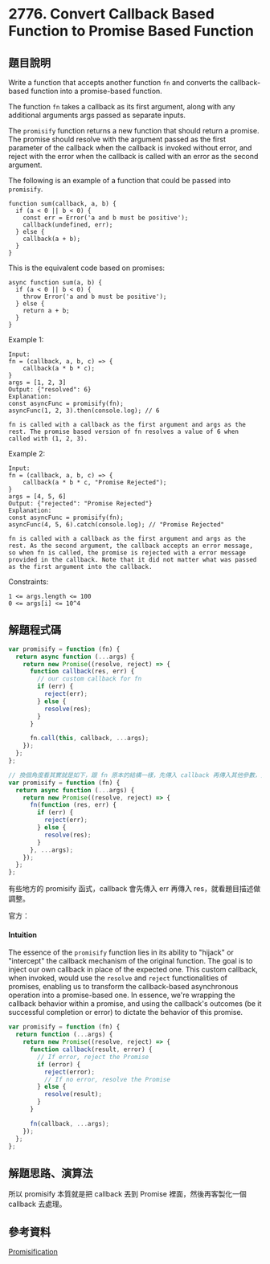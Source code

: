# 2776. Convert Callback Based Function to Promise Based Function

## 題目說明

Write a function that accepts another function `fn` and converts the callback-based function into a promise-based function.

The function `fn` takes a callback as its first argument, along with any additional arguments args passed as separate inputs.

The `promisify` function returns a new function that should return a promise. The promise should resolve with the argument passed as the first parameter of the callback when the callback is invoked without error, and reject with the error when the callback is called with an error as the second argument.

The following is an example of a function that could be passed into `promisify`.

```
function sum(callback, a, b) {
  if (a < 0 || b < 0) {
    const err = Error('a and b must be positive');
    callback(undefined, err);
  } else {
    callback(a + b);
  }
}
```

This is the equivalent code based on promises:

```
async function sum(a, b) {
  if (a < 0 || b < 0) {
    throw Error('a and b must be positive');
  } else {
    return a + b;
  }
}
```

Example 1:

```
Input:
fn = (callback, a, b, c) => {
    callback(a * b * c);
}
args = [1, 2, 3]
Output: {"resolved": 6}
Explanation:
const asyncFunc = promisify(fn);
asyncFunc(1, 2, 3).then(console.log); // 6

fn is called with a callback as the first argument and args as the rest. The promise based version of fn resolves a value of 6 when called with (1, 2, 3).
```

Example 2:

```
Input:
fn = (callback, a, b, c) => {
    callback(a * b * c, "Promise Rejected");
}
args = [4, 5, 6]
Output: {"rejected": "Promise Rejected"}
Explanation:
const asyncFunc = promisify(fn);
asyncFunc(4, 5, 6).catch(console.log); // "Promise Rejected"

fn is called with a callback as the first argument and args as the rest. As the second argument, the callback accepts an error message, so when fn is called, the promise is rejected with a error message provided in the callback. Note that it did not matter what was passed as the first argument into the callback.
```

Constraints:

```
1 <= args.length <= 100
0 <= args[i] <= 10^4
```

## 解題程式碼

```javascript
var promisify = function (fn) {
  return async function (...args) {
    return new Promise((resolve, reject) => {
      function callback(res, err) {
        // our custom callback for fn
        if (err) {
          reject(err);
        } else {
          resolve(res);
        }
      }

      fn.call(this, callback, ...args);
    });
  };
};

// 換個角度看其實就是如下，跟 fn 原本的結構一樣，先傳入 callback 再傳入其他參數，只是這個 callback 是我們自己制定的
var promisify = function (fn) {
  return async function (...args) {
    return new Promise((resolve, reject) => {
      fn(function (res, err) {
        if (err) {
          reject(err);
        } else {
          resolve(res);
        }
      }, ...args);
    });
  };
};
```

有些地方的 promisify 函式，callback 會先傳入 err 再傳入 res，就看題目描述做調整。

官方：

#### Intuition

The essence of the `promisify` function lies in its ability to "hijack" or "intercept" the callback mechanism of the original function. The goal is to inject our own callback in place of the expected one. This custom callback, when invoked, would use the `resolve` and `reject` functionalities of promises, enabling us to transform the callback-based asynchronous operation into a promise-based one. In essence, we're wrapping the callback behavior within a promise, and using the callback's outcomes (be it successful completion or error) to dictate the behavior of this promise.

```javascript
var promisify = function (fn) {
  return function (...args) {
    return new Promise((resolve, reject) => {
      function callback(result, error) {
        // If error, reject the Promise
        if (error) {
          reject(error);
          // If no error, resolve the Promise
        } else {
          resolve(result);
        }
      }

      fn(callback, ...args);
    });
  };
};
```

## 解題思路、演算法

所以 promisify 本質就是把 callback 丟到 Promise 裡面，然後再客製化一個 callback 去處理。

## 參考資料

[Promisification](https://zh.javascript.info/promisify)

